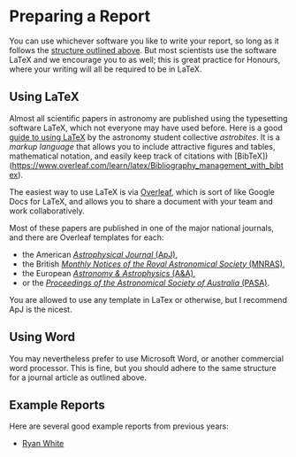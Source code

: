 # Preparing a Report

You can use whichever software you like to write your report, so long as it follows the [structure outlined above](report.md). But most scientists use the software LaTeX and we encourage you to as well; this is great practice for Honours, where your writing will all be required to be in LaTeX.

## Using LaTeX

Almost all scientific papers in astronomy are published using the typesetting software LaTeX, which not everyone may have used before. Here is a good [guide to using LaTeX](https://astrobites.org/2018/01/20/getting-started-with-latex/) by the astronomy student collective *astrobites*. It is a *markup language* that allows you to include attractive figures and tables, mathematical notation, and easily keep track of citations with [BibTeX])(https://www.overleaf.com/learn/latex/Bibliography_management_with_bibtex). 

The easiest way to use LaTeX is via [Overleaf](overleaf.com), which is sort of like Google Docs for LaTeX, and allows you to share a document with your team and work collaboratively.

Most of these papers are published in one of the major national journals, and there are Overleaf templates for each: 

- the American [*Astrophysical Journal* (ApJ)](https://www.overleaf.com/latex/templates/aastex-template-for-submissions-to-aas-journals-apj-aj-apjs-apjl-psj-rnaas/vwyggrqvhcgz),
- the British [*Monthly Notices of the Royal Astronomical Society* (MNRAS)](https://www.overleaf.com/latex/templates/monthly-notices-of-the-royal-astronomical-society-mnras-latex-template-and-guide-for-authors/kqnjzrwjwjth),
- the European [*Astronomy & Astrophysics* (A&A)](https://www.overleaf.com/latex/templates/astronomy-and-astrophysics-template/ngdddtchkbcg), 
- or the [*Proceedings of the Astronomical Society of Australia* (PASA)](https://www.overleaf.com/latex/templates/cup-large2-template/sbvfyncxcbcm).

You are allowed to use any template in LaTex or otherwise, but I recommend ApJ is the nicest.

## Using Word

You may nevertheless prefer to use Microsoft Word, or another commercial word processor. This is fine, but you should adhere to the same structure for a journal article as outlined above.

## Example Reports

Here are several good example reports from previous years:

- [Ryan White](assets/PHYS3080_Distance_Ladder_Report.pdf)